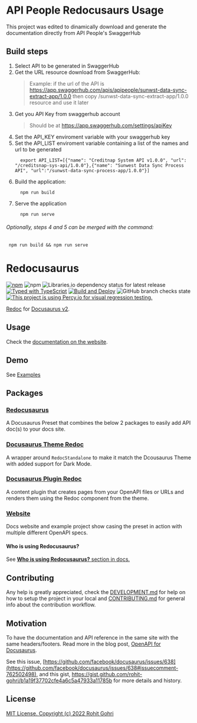 # API People Redocusaurs Usage

This project was edited to dinamically download and generate the documentation directly from API People's SwaggerHub

## Build steps

1. Select API to be generated in SwaggerHub
2. Get the URL resource download from SwaggerHub: 
   > Example: if the url of the API is https://app.swaggerhub.com/apis/apipeople/sunwst-data-sync-extract-app/1.0.0
   > then copy /sunwst-data-sync-extract-app/1.0.0 resource and use it later
3. Get you API Key from swaggerhub account
    > Should be at https://app.swaggerhub.com/settings/apiKey
4. Set the API_KEY enviroment variable with your swaggerhub key
5. Set the API_LIST enviroment variable containing a list of the names and url to be generated
    ```shell
      export API_LIST=[{"name": "Creditnap System API v1.0.0", "url": "/creditsnap-sys-api/1.0.0"},{"name": "Sunwest Data Sync Process API", "url":"/sunwst-data-sync-process-app/1.0.0"}]
    ```
6. Build the application:
    ```shell
      npm run build
    ```
7. Serve the application
    ```shell
      npm run serve
    ```

 ###### Optionally, steps 4 and 5 can be merged with the command:
 ```shell
  npm run build && npm run serve
 ```


# Redocusaurus

[![npm](https://img.shields.io/npm/v/redocusaurus)](https://www.npmjs.com/package/redocusaurus/)
![npm](https://img.shields.io/npm/dw/redocusaurus)
![Libraries.io dependency status for latest release](https://img.shields.io/librariesio/release/npm/redocusaurus)
[![Typed with TypeScript](https://img.shields.io/badge/Typed-555555.svg?logo=typescript&labelColor=fff)](https://www.typescriptlang.org/)
[![Build and Deploy](https://github.com/rohit-gohri/redocusaurus/actions/workflows/build.yml/badge.svg)](https://github.com/rohit-gohri/redocusaurus/actions/workflows/build.yml)
![GitHub branch checks state](https://img.shields.io/github/checks-status/rohit-gohri/redocusaurus/main?logo=github)
[![This project is using Percy.io for visual regression testing.](https://percy.io/static/images/percy-badge.svg)](https://percy.io/fef74697/redocusaurus)

[Redoc](https://github.com/redocly/redoc) for [Docusaurus v2](https://v2.docusaurus.io/).

## Usage

Check the [documentation on the website](https://redocusaurus.vercel.app/docs).

## Demo

See [Examples](https://redocusaurus.vercel.app/examples/)

## Packages

### [Redocusaurus](./packages/redocusaurus)

A Docusaurus Preset that combines the below 2 packages to easily add API doc(s) to your docs site.

### [Docusaurus Theme Redoc](./packages/docusaurus-theme-redoc)

A wrapper around `RedocStandalone` to make it match the Dcousaurus Theme with added support for Dark Mode.

### [Docusaurus Plugin Redoc](./packages/docusaurus-plugin-redoc)

A content plugin that creates pages from your OpenAPI files or URLs and renders them using the Redoc component from the theme.

### [Website](./website)

Docs website and example project show casing the preset in action with multiple different OpenAPI specs.

#### Who is using Redocusaurus?

See [**Who is using Redocusaurus?** section in docs.](https://redocusaurus.vercel.app/docs/who-is-using-redocusaurus)

## Contributing

Any help is greatly appreciated, check the [DEVELOPMENT.md](./DEVELOPMENT.md) for help on how to setup the project in your local and [CONTRIBUTING.md](./CONTRIBUTING.md) for general info about the contribution workflow.

## Motivation

To have the documentation and API reference in the same site with the same headers/footers. Read more in the blog post, [OpenAPI for Docusaurus](https://rohit.page/blog/projects/openapi-for-docusaurus/?utm_source=github&utm_medium=repo&utm_campaign=redocusaurus).

See this issue, [https://github.com/facebook/docusaurus/issues/638](https://github.com/facebook/docusaurus/issues/638#issuecomment-762502498), and this gist, <https://gist.github.com/rohit-gohri/b1a19f37702cfe4a6c5a47933a11785b> for more details and history.

## License

[MIT License. Copyright (c) 2022 Rohit Gohri](./LICENSE)

